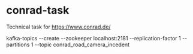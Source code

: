 # conrad-task
Technical task for https://www.conrad.de/

kafka-topics --create --zookeeper localhost:2181 --replication-factor 1 --partitions 1 --topic conrad_road_camera_incedent